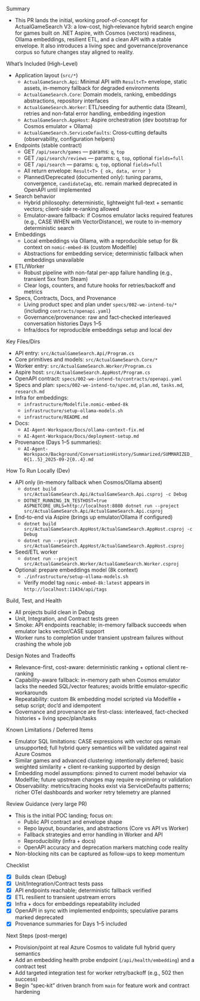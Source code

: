Summary
- This PR lands the initial, working proof-of-concept for ActualGameSearch V3: a low-cost, high‑relevance hybrid search engine for games built on .NET Aspire, with Cosmos (vectors) readiness, Ollama embeddings, resilient ETL, and a clean API with a stable envelope. It also introduces a living spec and governance/provenance corpus so future changes stay aligned to reality.

What’s Included (High-Level)
- Application layout (`src/*`)
  - `ActualGameSearch.Api`: Minimal API with `Result<T>` envelope, static assets, in-memory fallback for degraded environments
  - `ActualGameSearch.Core`: Domain models, ranking, embeddings abstractions, repository interfaces
  - `ActualGameSearch.Worker`: ETL/seeding for authentic data (Steam), retries and non-fatal error handling, embedding ingestion
  - `ActualGameSearch.AppHost`: Aspire orchestration (dev bootstrap for Cosmos emulator + Ollama)
  - `ActualGameSearch.ServiceDefaults`: Cross‑cutting defaults (observability, configuration helpers)
- Endpoints (stable contract)
  - GET `/api/search/games` — params: `q`, `top`
  - GET `/api/search/reviews` — params: `q`, `top`, optional `fields=full`
  - GET `/api/search` — params: `q`, `top`, optional `fields=full`
  - All return envelope: `Result<T> { ok, data, error }`
  - Planned/Deprecated (documented only): tuning params, convergence, `candidateCap`, etc. remain marked deprecated in OpenAPI until implemented
- Search behavior
  - Hybrid philosophy: deterministic, lightweight full-text + semantic vectors; client-side re-ranking allowed
  - Emulator-aware fallback: if Cosmos emulator lacks required features (e.g., CASE WHEN with VectorDistance), we route to in-memory deterministic search
- Embeddings
  - Local embeddings via Ollama, with a reproducible setup for 8k context on `nomic-embed-8k` (custom Modelfile)
  - Abstractions for embedding service; deterministic fallback when embeddings unavailable
- ETL/Worker
  - Robust pipeline with non-fatal per-app failure handling (e.g., transient 5xx from Steam)
  - Clear logs, counters, and future hooks for retries/backoff and metrics
- Specs, Contracts, Docs, and Provenance
  - Living product spec and plan under `specs/002-we-intend-to/*` (including `contracts/openapi.yaml`)
  - Governance/provenance: raw and fact‑checked interleaved conversation histories Days 1–5
  - Infra/docs for reproducible embeddings setup and local dev

Key Files/Dirs
- API entry: `src/ActualGameSearch.Api/Program.cs`
- Core primitives and models: `src/ActualGameSearch.Core/*`
- Worker entry: `src/ActualGameSearch.Worker/Program.cs`
- Aspire host: `src/ActualGameSearch.AppHost/Program.cs`
- OpenAPI contract: `specs/002-we-intend-to/contracts/openapi.yaml`
- Specs and plan: `specs/002-we-intend-to/spec.md`, `plan.md`, `tasks.md`, `research.md`
- Infra for embeddings:
  - `infrastructure/Modelfile.nomic-embed-8k`
  - `infrastructure/setup-ollama-models.sh`
  - `infrastructure/README.md`
- Docs:
  - `AI-Agent-Workspace/Docs/ollama-context-fix.md`
  - `AI-Agent-Workspace/Docs/deployment-setup.md`
- Provenance (Days 1–5 summaries):
  - `AI-Agent-Workspace/Background/ConversationHistory/Summarized/SUMMARIZED_0{1..5}_2025-09-2{0..4}.md`

How To Run Locally (Dev)
- API only (in-memory fallback when Cosmos/Ollama absent)
  - `dotnet build src/ActualGameSearch.Api/ActualGameSearch.Api.csproj -c Debug`
  - `DOTNET_RUNNING_IN_TESTHOST=true ASPNETCORE_URLS=http://localhost:8080 dotnet run --project src/ActualGameSearch.Api/ActualGameSearch.Api.csproj`
- End-to-end via Aspire (brings up emulator/Ollama if configured)
  - `dotnet build src/ActualGameSearch.AppHost/ActualGameSearch.AppHost.csproj -c Debug`
  - `dotnet run --project src/ActualGameSearch.AppHost/ActualGameSearch.AppHost.csproj`
- Seed/ETL worker
  - `dotnet run --project src/ActualGameSearch.Worker/ActualGameSearch.Worker.csproj`
- Optional: prepare embeddings model (8k context)
  - `./infrastructure/setup-ollama-models.sh`
  - Verify model tag `nomic-embed-8k:latest` appears in `http://localhost:11434/api/tags`

Build, Test, and Health
- All projects build clean in Debug
- Unit, Integration, and Contract tests green
- Smoke: API endpoints reachable; in-memory fallback succeeds when emulator lacks vector/CASE support
- Worker runs to completion under transient upstream failures without crashing the whole job

Design Notes and Tradeoffs
- Relevance-first, cost-aware: deterministic ranking + optional client re-ranking
- Capability-aware fallback: in-memory path when Cosmos emulator lacks the needed SQL/vector features; avoids brittle emulator-specific workarounds
- Repeatability: custom 8k embedding model scripted via Modelfile + setup script; doc’d and idempotent
- Governance and provenance are first-class: interleaved, fact-checked histories + living spec/plan/tasks

Known Limitations / Deferred Items
- Emulator SQL limitations: CASE expressions with vector ops remain unsupported; full hybrid query semantics will be validated against real Azure Cosmos
- Similar games and advanced clustering: intentionally deferred; basic weighted similarity + client re‑ranking supported by design
- Embedding model assumptions: pinned to current model behavior via Modelfile; future upstream changes may require re‑pinning or validation
- Observability: metrics/tracing hooks exist via ServiceDefaults patterns; richer OTel dashboards and worker retry telemetry are planned

Review Guidance (very large PR)
- This is the initial POC landing; focus on:
  - Public API contract and envelope shape
  - Repo layout, boundaries, and abstractions (Core vs API vs Worker)
  - Fallback strategies and error handling in Worker and API
  - Reproducibility (infra + docs)
  - OpenAPI accuracy and deprecation markers matching code reality
- Non-blocking nits can be captured as follow-ups to keep momentum

Checklist
- [x] Builds clean (Debug)
- [x] Unit/Integration/Contract tests pass
- [x] API endpoints reachable; deterministic fallback verified
- [x] ETL resilient to transient upstream errors
- [x] Infra + docs for embeddings repeatability included
- [x] OpenAPI in sync with implemented endpoints; speculative params marked deprecated
- [x] Provenance summaries for Days 1–5 included

Next Steps (post-merge)
- Provision/point at real Azure Cosmos to validate full hybrid query semantics
- Add an embedding health probe endpoint (`/api/health/embedding`) and a contract test
- Add targeted integration test for worker retry/backoff (e.g., 502 then success)
- Begin “spec‑kit” driven branch from `main` for feature work and contract hardening